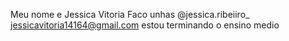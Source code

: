 Meu nome e Jessica Vitoria
Faco unhas
@jessica.ribeiiro_
jessicavitoria14164@gmail.com
estou terminando o ensino medio
